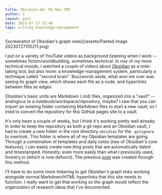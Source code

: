 ```yaml
---
title: Obsidian.md: My New CMS
author: S
layout: post
date: 2023-07-27 15:46
tags: writing knowledge-management
---
```


![screenshot of Obsidian's graph view](/assets/Pasted image 20230727155211.png)

I put on a variety of YouTube videos as background listening when I work -- sometimes fiction/worldbuilding, sometimes technical. In one of my more technical moods, I watched a couple of videos about [Obsidian](https://obsidian.md/) as a note-taking tool, but also more: a knowledge-management system, particularly a technique called "second brain". Buzzwords aside, what won me over was seeing its graph view, which shows each file as a node, and hyperlinks between files as edges.

Obsidian's basic units are Markdown (.md) files, organized into a "vault" -- analogous to a notebook/workspace/repository, maybe? I saw that you can import an existing folder containing Markdown files to start a new vault, so I tried to convert the repository for this GitHub pages site to a vault.

It's only been a couple of weeks, but I think it's working pretty well already. In order to keep the repository as both a git repo and an Obsidian vault, I had to create a new folder in the root directory `obsidian` for the `.gitignore` to overlook. This folder is where all of my Obsidian templates are going. Through a combination of templates and daily notes (two of Obsidian's core features), I can easily create new blog posts that are automatically dated and timestamped. Honestly, even more easily than what I previously used, forestry.io (which is now defunct). The previous [post](2023-07-25-braid-structure) was created through this method.

I'll have to do some more tinkering to get Obsidian's graph links working alongside normal Markdown/HTML hyperlinks that this site needs to function. I really want to get that working so the graph would reflect the organization of research ideas that I've documented.